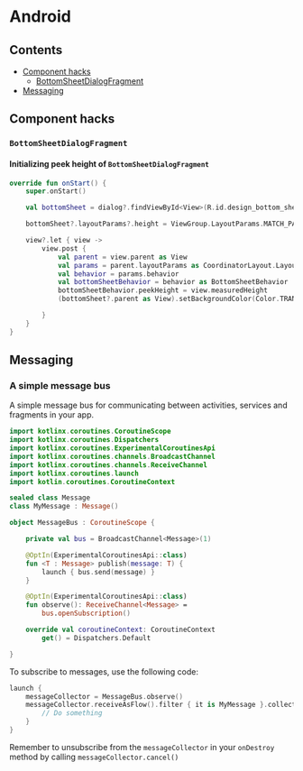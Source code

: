 # Android

## Contents

* [Component hacks](#component_hacks)
  * [BottomSheetDialogFragment](#bottomsheetdialogfragment)
* [Messaging](#messaging)

## Component hacks
### `BottomSheetDialogFragment`

#### Initializing peek height of `BottomSheetDialogFragment`

```kotlin
override fun onStart() {
    super.onStart()

    val bottomSheet = dialog?.findViewById<View>(R.id.design_bottom_sheet)

    bottomSheet?.layoutParams?.height = ViewGroup.LayoutParams.MATCH_PARENT

    view?.let { view ->
        view.post {
            val parent = view.parent as View
            val params = parent.layoutParams as CoordinatorLayout.LayoutParams
            val behavior = params.behavior
            val bottomSheetBehavior = behavior as BottomSheetBehavior
            bottomSheetBehavior.peekHeight = view.measuredHeight
            (bottomSheet?.parent as View).setBackgroundColor(Color.TRANSPARENT)

        }
    }
}
```

## Messaging

### A simple message bus

A simple message bus for communicating between activities, services and fragments in your app. 

```kotlin
import kotlinx.coroutines.CoroutineScope
import kotlinx.coroutines.Dispatchers
import kotlinx.coroutines.ExperimentalCoroutinesApi
import kotlinx.coroutines.channels.BroadcastChannel
import kotlinx.coroutines.channels.ReceiveChannel
import kotlinx.coroutines.launch
import kotlin.coroutines.CoroutineContext

sealed class Message
class MyMessage : Message()

object MessageBus : CoroutineScope {

    private val bus = BroadcastChannel<Message>(1)

    @OptIn(ExperimentalCoroutinesApi::class)
    fun <T : Message> publish(message: T) {
        launch { bus.send(message) }
    }

    @OptIn(ExperimentalCoroutinesApi::class)
    fun observe(): ReceiveChannel<Message> =
        bus.openSubscription()

    override val coroutineContext: CoroutineContext
        get() = Dispatchers.Default

}

```

To subscribe to messages, use the following code: 

```kotlin
launch {
    messageCollector = MessageBus.observe()
    messageCollector.receiveAsFlow().filter { it is MyMessage }.collect {
        // Do something
    }
}
```

Remember to unsubscribe from the `messageCollector` in your `onDestroy` method by calling `messageCollector.cancel()`

